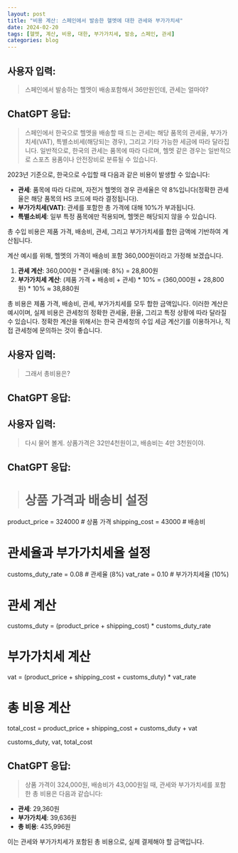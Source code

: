 ```yaml
---
layout: post
title: "비용 계산: 스페인에서 발송한 헬멧에 대한 관세와 부가가치세"
date: 2024-02-20
tags: [헬멧, 계산, 비용, 대한, 부가가치세, 발송, 스페인, 관세]
categories: blog
---
```


## 사용자 입력:
> 스페인에서 발송하는 헬멧이 배송포함해서 36만원인데, 관세는 얼마야?

## ChatGPT 응답:
> 스페인에서 한국으로 헬멧을 배송할 때 드는 관세는 해당 품목의 관세율, 부가가치세(VAT), 특별소비세(해당되는 경우), 그리고 기타 가능한 세금에 따라 달라집니다. 일반적으로, 한국의 관세는 품목에 따라 다르며, 헬멧 같은 경우는 일반적으로 스포츠 용품이나 안전장비로 분류될 수 있습니다. 

2023년 기준으로, 한국으로 수입할 때 다음과 같은 비용이 발생할 수 있습니다:

- **관세**: 품목에 따라 다르며, 자전거 헬멧의 경우 관세율은 약 8%입니다(정확한 관세율은 해당 품목의 HS 코드에 따라 결정됩니다).
- **부가가치세(VAT)**: 관세를 포함한 총 가격에 대해 10%가 부과됩니다.
- **특별소비세**: 일부 특정 품목에만 적용되며, 헬멧은 해당되지 않을 수 있습니다.

총 수입 비용은 제품 가격, 배송비, 관세, 그리고 부가가치세를 합한 금액에 기반하여 계산됩니다. 

계산 예시를 위해, 헬멧의 가격이 배송비 포함 360,000원이라고 가정해 보겠습니다.

1. **관세 계산**: 360,000원 * 관세율(예: 8%) = 28,800원
2. **부가가치세 계산**: (제품 가격 + 배송비 + 관세) * 10% = (360,000원 + 28,800원) * 10% ≈ 38,880원

총 비용은 제품 가격, 배송비, 관세, 부가가치세를 모두 합한 금액입니다. 이러한 계산은 예시이며, 실제 비용은 관세청의 정확한 관세율, 환율, 그리고 특정 상황에 따라 달라질 수 있습니다. 정확한 계산을 위해서는 한국 관세청의 수입 세금 계산기를 이용하거나, 직접 관세청에 문의하는 것이 좋습니다.

## 사용자 입력:
> 그래서 총비용은?

## ChatGPT 응답:
> 

## 사용자 입력:
> 다시 물어 볼게. 상품가격은 32만4천원이고, 배송비는 4만 3천원이야. 

## ChatGPT 응답:
> # 상품 가격과 배송비 설정
product_price = 324000  # 상품 가격
shipping_cost = 43000  # 배송비

# 관세율과 부가가치세율 설정
customs_duty_rate = 0.08  # 관세율 (8%)
vat_rate = 0.10  # 부가가치세율 (10%)

# 관세 계산
customs_duty = (product_price + shipping_cost) * customs_duty_rate

# 부가가치세 계산
vat = (product_price + shipping_cost + customs_duty) * vat_rate

# 총 비용 계산
total_cost = product_price + shipping_cost + customs_duty + vat

customs_duty, vat, total_cost

## ChatGPT 응답:
> 상품 가격이 324,000원, 배송비가 43,000원일 때, 관세와 부가가치세를 포함한 총 비용은 다음과 같습니다:

- **관세**: 29,360원
- **부가가치세**: 39,636원
- **총 비용**: 435,996원

이는 관세와 부가가치세가 포함된 총 비용으로, 실제 결제해야 할 금액입니다.

